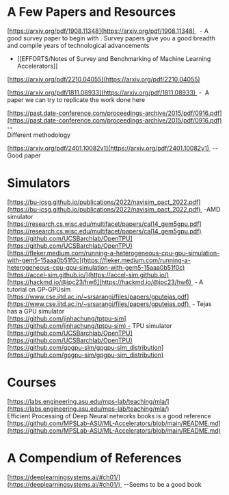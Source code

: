 # A Few Papers and Resources

[https://arxiv.org/pdf/1908.11348](https://arxiv.org/pdf/1908.11348)   - A good survey paper to begin with . Survey papers give you a good breadth and compile years of technological advancements

- [[EFFORTS/Notes of Survey and Benchmarking of Machine Learning Accelerators]]

[https://arxiv.org/pdf/2210.04055](https://arxiv.org/pdf/2210.04055)  

[https://arxiv.org/pdf/1811.08933](https://arxiv.org/pdf/1811.08933)  -  A paper we can try to replicate the work done here   

[https://past.date-conference.com/proceedings-archive/2015/pdf/0916.pdf](https://past.date-conference.com/proceedings-archive/2015/pdf/0916.pdf) --  
 Different methodology   

[https://arxiv.org/pdf/2401.10082v1](https://arxiv.org/pdf/2401.10082v1)  -- Good paper   

# Simulators

[https://bu-icsg.github.io/publications/2022/navisim_pact_2022.pdf](https://bu-icsg.github.io/publications/2022/navisim_pact_2022.pdf)  -AMD simulator   
[https://research.cs.wisc.edu/multifacet/papers/cal14_gem5gpu.pdf](https://research.cs.wisc.edu/multifacet/papers/cal14_gem5gpu.pdf)  
[https://github.com/UCSBarchlab/OpenTPU](https://github.com/UCSBarchlab/OpenTPU)  
[https://fleker.medium.com/running-a-heterogeneous-cpu-gpu-simulation-with-gem5-15aaa0b51f0c](https://fleker.medium.com/running-a-heterogeneous-cpu-gpu-simulation-with-gem5-15aaa0b51f0c)  
[https://accel-sim.github.io/](https://accel-sim.github.io/)  
[https://hackmd.io/@ipc23/hw6](https://hackmd.io/@ipc23/hw6)  - A tutorial on GP-GPUsim  
[https://www.cse.iitd.ac.in/~srsarangi/files/papers/gputejas.pdf](https://www.cse.iitd.ac.in/~srsarangi/files/papers/gputejas.pdf)  - Tejas has a GPU simulator   
[https://github.com/jinhachung/tptpu-sim](https://github.com/jinhachung/tptpu-sim) - TPU simulator  
[https://github.com/UCSBarchlab/OpenTPU](https://github.com/UCSBarchlab/OpenTPU)  
[https://github.com/gpgpu-sim/gpgpu-sim_distribution](https://github.com/gpgpu-sim/gpgpu-sim_distribution)  

# Courses

[https://labs.engineering.asu.edu/mps-lab/teaching/mla/](https://labs.engineering.asu.edu/mps-lab/teaching/mla/)  
Efficient Processing of Deep Neural networks books is a good reference  
[https://github.com/MPSLab-ASU/ML-Accelerators/blob/main/README.md](https://github.com/MPSLab-ASU/ML-Accelerators/blob/main/README.md)  

# A Compendium of References

[https://deeplearningsystems.ai/#ch01/](https://deeplearningsystems.ai/#ch01/)  --Seems to be a good book
